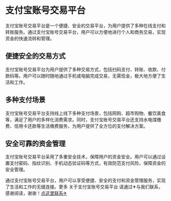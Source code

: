 # 支付宝账号交易平台

支付宝账号交易平台是一个便捷、安全的交易平台，为用户提供了多种在线支付和转账服务。通过支付宝账号交易平台，用户可以方便地进行个人和商务交易，实现资金的快速流转和管理。

## 便捷安全的交易方式

支付宝账号交易平台为用户提供了多种交易方式，包括扫码支付、转账、收款、付款码等。用户可以随时随地通过手机或电脑完成交易，无需现金，极大地方便了生活和工作。

## 多种支付场景

支付宝账号交易平台支持线上线下多种支付场景，包括网购、超市购物、餐饮美食等，满足了用户的多样化消费需求。同时，支付宝账号交易平台还支持水电煤缴费、信用卡还款等生活缴费服务，为用户提供了全方位的支付解决方案。

## 安全可靠的资金管理

支付宝账号交易平台采用了多重安全技术，保障用户的资金安全。用户可以通过设置支付密码、指纹识别、手机动态验证码等方式，有效防范支付风险，保障资金的安全管理。

通过支付宝账号交易平台，用户可以享受便捷、安全的支付和资金管理服务，实现了生活和工作的无缝连接。更多 关于支付宝账号交易平台 请通过✈与我们联系，感谢阅读，谢谢！[点这里联系✈](https://t.me/gngwzh)
